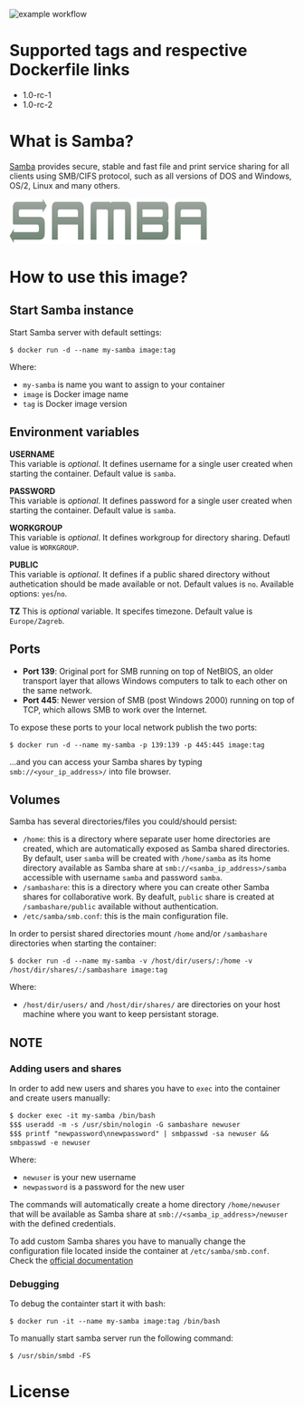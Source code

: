 ![example workflow](https://github.com/dalmatialab/samba/actions/workflows/main.yml/badge.svg)

# Supported tags and respective Dockerfile links

 - 1.0-rc-1
 - 1.0-rc-2

# What is Samba?

[Samba]( https://www.samba.org/) provides secure, stable and fast file and print service sharing for all clients using SMB/CIFS protocol, such as all versions of DOS and Windows, OS/2, Linux and many others.

<img src="https://github.com/dalmatialab/samba/blob/b4bbd7660ff464f69a40efbd22cb1febb5991937/logo.png?raw=true" width="350" height="80">

# How to use this image?

## Start Samba instance

Start Samba server with default settings:

    $ docker run -d --name my-samba image:tag

Where:

 - `my-samba` is name you want to assign to your container
 - `image` is Docker image name
 - `tag` is Docker image version

## Environment variables

**USERNAME**  
This variable is *optional*. It defines username for a single user created when starting the container. Default value is `samba`.

**PASSWORD**  
This variable is *optional*. It defines password for a single user created when starting the container. Default value is `samba`.

**WORKGROUP**  
This variable is *optional*. It defines workgroup for directory sharing. Defautl value is `WORKGROUP`.

**PUBLIC**  
This variable is *optional*. It defines if a public shared directory without authetication should be made available or not. Default values is `no`. Available options: `yes`/`no`.

**TZ**
This is *optional* variable. It specifes timezone. Default value is `Europe/Zagreb`.

## Ports

* **Port 139**: Original port for SMB running on top of NetBIOS, an older transport layer that allows Windows computers to talk to each other on the same network.
* **Port 445**: Newer version of SMB (post Windows 2000) running on top of TCP, which allows SMB to work over the Internet.

To expose these ports to your local network publish the two ports:

    $ docker run -d --name my-samba -p 139:139 -p 445:445 image:tag

...and you can access your Samba shares by typing `smb://<your_ip_address>/` into file browser.

## Volumes

Samba has several directories/files you could/should persist:
* `/home`: this is a directory where separate user home directories are created, which are automatically exposed as Samba shared directories. By default, user `samba` will be created with `/home/samba` as its home directory available as Samba share at `smb://<samba_ip_address>/samba` accessible with username `samba` and password `samba`.
* `/sambashare`: this is a directory where you can create other Samba shares for collaborative work. By deafult, `public` share is created at `/sambashare/public` available without authentication.
* `/etc/samba/smb.conf`: this is the main configuration file.

In order to persist shared directories mount `/home` and/or `/sambashare` directories when starting the container:

    $ docker run -d --name my-samba -v /host/dir/users/:/home -v /host/dir/shares/:/sambashare image:tag

Where:
 - `/host/dir/users/` and `/host/dir/shares/` are directories on your host machine where you want to keep persistant storage. 
 

## NOTE

### Adding users and shares

In order to add new users and shares you have to `exec` into the container and create users manually:

    $ docker exec -it my-samba /bin/bash
    $$$ useradd -m -s /usr/sbin/nologin -G sambashare newuser
    $$$ printf "newpassword\nnewpassword" | smbpasswd -sa newuser && smbpasswd -e newuser

Where: 
 - `newuser` is your new username
 - `newpassword` is a password for the new user
 
The commands will automatically create a home directory `/home/newuser` that will be available as Samba share at `smb://<samba_ip_address>/newuser` with the defined credentials.

To add custom Samba shares you have to manually change the configuration file located inside the container at `/etc/samba/smb.conf`. Check the [official documentation](https://www.samba.org/samba/docs/current/man-html/smb.conf.5.html)

### Debugging

To debug the containter start it with bash:

    $ docker run -it --name my-samba image:tag /bin/bash

To manually start samba server run the following command:
    
    $ /usr/sbin/smbd -FS


# License

